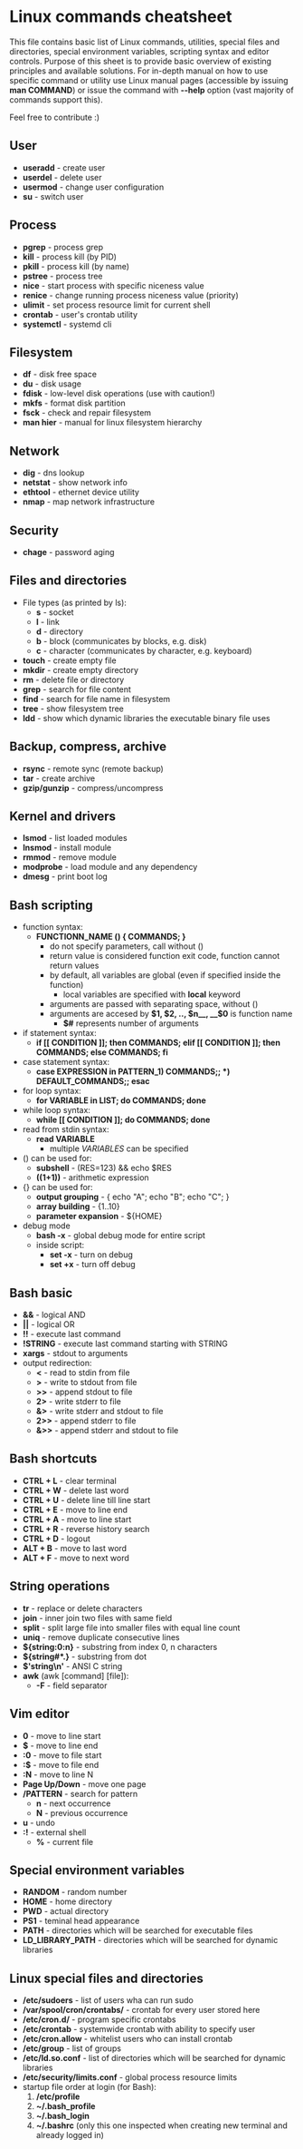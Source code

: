 # Linux commands cheatsheet

This file contains basic list of Linux commands, utilities, special files and directories, special environment variables, scripting syntax and editor controls. Purpose of this sheet is to provide basic overview of existing principles and available solutions. For in-depth manual on how to use specific command or utility use Linux manual pages (accessible by issuing __man COMMAND__) or issue the command with __--help__ option (vast majority of commands support this).

Feel free to contribute :) 

## User
* __useradd__ 	- create user
* __userdel__ 	- delete user
* __usermod__ 	- change user configuration
* __su__     	- switch user

## Process
* __pgrep__ 	- process grep
* __kill__ 	- process kill (by PID)
* __pkill__ 	- process kill (by name)
* __pstree__ 	- process tree
* __nice__ 	- start process with specific niceness value
* __renice__ 	- change running process niceness value (priority)
* __ulimit__ 	- set process resource limit for current shell
* __crontab__ 	- user's crontab utility
* __systemctl__ - systemd cli

## Filesystem
* __df__ 	- disk free space
* __du__ 	- disk usage
* __fdisk__ 	- low-level disk operations (use with caution!)
* __mkfs__ 	- format disk partition
* __fsck__ 	- check and repair filesystem
* __man hier__ 	- manual for linux filesystem hierarchy

## Network
* __dig__ 	- dns lookup
* __netstat__ 	- show network info
* __ethtool__ 	- ethernet device utility
* __nmap__ 	- map network infrastructure

## Security
* __chage__ 	- password aging

## Files and directories
* File types (as printed by ls):
  * __s__ - socket
  * __l__ - link
  * __d__ - directory
  * __b__ - block (communicates by blocks, e.g. disk)
  * __c__ - character (communicates by character, e.g. keyboard)
* __touch__ 	- create empty file
* __mkdir__ 	- create empty directory
* __rm__ 	- delete file or directory
* __grep__ 	- search for file content
* __find__ 	- search for file name in filesystem
* __tree__ 	- show filesystem tree
* __ldd__ 	- show which dynamic libraries the executable binary file uses

## Backup, compress, archive
* __rsync__ 		- remote sync (remote backup)
* __tar__ 		- create archive
* __gzip/gunzip__ 	- compress/uncompress

## Kernel and drivers
* __lsmod__ 	- list loaded modules
* __lnsmod__ 	- install module
* __rmmod__ 	- remove module
* __modprobe__ 	- load module and any dependency
* __dmesg__ 	- print boot log

## Bash scripting
* function syntax:
  * __FUNCTIONN\_NAME () { COMMANDS; }__ 
    * do not specify parameters, call without ()
    * return value is considered function exit code, function cannot return values
    * by default, all variables are global (even if specified inside the function)
      * local variables are specified with __local__ keyword
    * arguments are passed with separating space, without ()
    * arguments are accesed by __$1, $2, .., $n__, __$0__ is function name
      * __$#__ represents number of arguments
* if statement syntax:
  * __if [[ CONDITION ]]; then COMMANDS; elif [[ CONDITION ]]; then COMMANDS; else COMMANDS; fi__
* case statement syntax:
  * __case EXPRESSION in PATTERN_1) COMMANDS;; \*) DEFAULT_COMMANDS;; esac__
* for loop syntax:
  * __for VARIABLE in LIST; do COMMANDS; done__
* while loop syntax:
  * __while [[ CONDITION ]]; do COMMANDS; done__
* read from stdin syntax:
  * __read VARIABLE__
    * multiple _VARIABLES_ can be specified
* () can be used for:
  * __subshell__ 	- (RES=123) && echo $RES
  * __((1+1))__  	- arithmetic expression
* {} can be used for:
  * __output grouping__		- { echo "A"; echo "B"; echo "C"; }
  * __array building__		- {1..10}
  * __parameter expansion__ 	- ${HOME}
* debug mode
  * __bash -x__ 	- global debug mode for entire script
  * inside script: 
    * __set -x__ 	- turn on debug
    * __set +x__ 	- turn off debug

## Bash basic
* __&&__ 	- logical AND
* __||__ 	- logical OR
* __!!__ 	- execute last command
* __!STRING__ 	- execute last command starting with STRING
* __xargs__ 	- stdout to arguments
* output redirection:
  * __<__ 	- read to stdin from file
  * __>__ 	- write to stdout from file
  * __>>__ 	- append stdout to file
  * __2>__ 	- write stderr to file
  * __&>__ 	- write stderr and stdout to file
  * __2>>__ 	- append stderr to file
  * __&>>__ 	- append stderr and stdout to file

## Bash shortcuts
* __CTRL + L__ 	- clear terminal
* __CTRL + W__ 	- delete last word
* __CTRL + U__ 	- delete line till line start
* __CTRL + E__ 	- move to line end
* __CTRL + A__ 	- move to line start
* __CTRL + R__ 	- reverse history search
* __CTRL + D__ 	- logout
* __ALT + B__ 	- move to last word
* __ALT + F__ 	- move to next word

## String operations
* __tr__ 		- replace or delete characters
* __join__ 		- inner join two files with same field
* __split__ 		- split large file into smaller files with equal line count
* __uniq__ 		- remove duplicate consecutive lines
* __${string:0:n}__ 	- substring from index 0, n characters
* __${string#\*.}__ 	- substring from dot
* __$'string\n'__ 	- ANSI C string
* __awk__ (awk \[command\] \[file\]):
  * __-F__ 	- field separator

## Vim editor
* __0__ 		- move to line start
* __$__ 		- move to line end
* __:0__ 		- move to file start
* __:$__ 		- move to file end
* __:N__ 		- move to line N
* __Page Up/Down__ 	- move one page
* __/PATTERN__ 		- search for pattern
  * __n__ 	- next occurrence
  * __N__ 	- previous occurrence
* __u__ 		- undo
* __:!__ 		- external shell
  * __%__ 	- current file

## Special environment variables
* __RANDOM__ 		- random number
* __HOME__ 		- home directory
* __PWD__ 		- actual directory
* __PS1__ 		- teminal head appearance
* __PATH__ 		- directories which will be searched for executable files
* __LD\_LIBRARY\_PATH__ - directories which will be searched for dynamic libraries

## Linux special files and directories
* __/etc/sudoers__ 		- list of users wha can run sudo
* __/var/spool/cron/crontabs/__ - crontab for every user stored here
* __/etc/cron.d/__ 		- program specific crontabs
* __/etc/crontab__ 		- systemwide crontab with ability to specify user
* __/etc/cron.allow__ 		- whitelist users who can install crontab
* __/etc/group__ 		- list of groups
* __/etc/ld.so.conf__ 		- list of directories which will be searched for dynamic libraries
* __/etc/security/limits.conf__ - global process resource limits
* startup file order at login (for Bash):
  1. __/etc/profile__
  1. __~/.bash\_profile__
  1. __~/.bash\_login__
  1. __~/.bashrc__ (only this one inspected when creating new terminal and already logged in)
